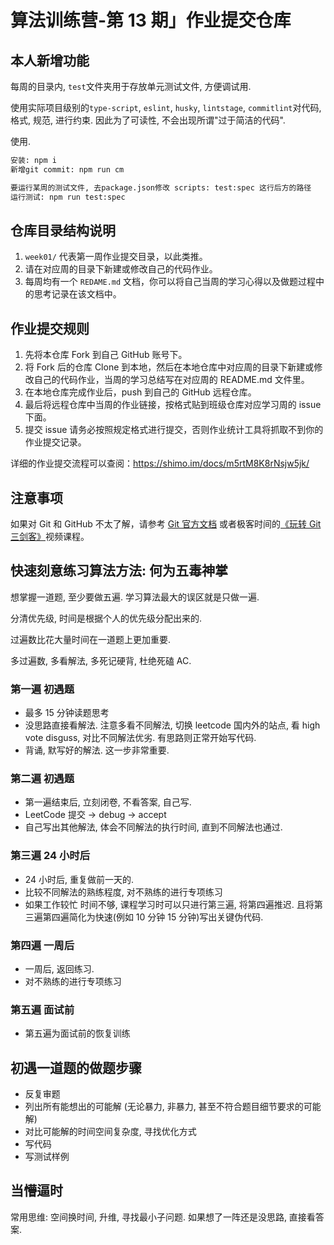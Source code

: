 # 算法训练营-第 13 期」作业提交仓库

## 本人新增功能

每周的目录内, `test`文件夹用于存放单元测试文件, 方便调试用.

使用实际项目级别的`type-script`, `eslint`, `husky`, `lintstage`, `commitlint`对代码, 格式, 规范, 进行约束. 因此为了可读性, 不会出现所谓"过于简洁的代码".

使用.

```bash
安装: npm i
新增git commit: npm run cm

要运行某周的测试文件, 去package.json修改 scripts: test:spec 这行后方的路径
运行测试: npm run test:spec
```

## 仓库目录结构说明

1. `week01/` 代表第一周作业提交目录，以此类推。
2. 请在对应周的目录下新建或修改自己的代码作业。
3. 每周均有一个 `REDAME.md` 文档，你可以将自己当周的学习心得以及做题过程中的思考记录在该文档中。

## 作业提交规则

1. 先将本仓库 Fork 到自己 GitHub 账号下。
2. 将 Fork 后的仓库 Clone 到本地，然后在本地仓库中对应周的目录下新建或修改自己的代码作业，当周的学习总结写在对应周的 README.md 文件里。
3. 在本地仓库完成作业后，push 到自己的 GitHub 远程仓库。
4. 最后将远程仓库中当周的作业链接，按格式贴到班级仓库对应学习周的 issue 下面。
5. 提交 issue 请务必按照规定格式进行提交，否则作业统计工具将抓取不到你的作业提交记录。

详细的作业提交流程可以查阅：<https://shimo.im/docs/m5rtM8K8rNsjw5jk/>

## 注意事项

如果对 Git 和 GitHub 不太了解，请参考 [Git 官方文档](https://git-scm.com/book/zh/v2) 或者极客时间的[《玩转 Git 三剑客》](https://time.geekbang.org/course/intro/145)视频课程。

## 快速刻意练习算法方法: 何为五毒神掌

想掌握一道题, 至少要做五遍. 学习算法最大的误区就是只做一遍.

分清优先级, 时间是根据个人的优先级分配出来的.

过遍数比花大量时间在一道题上更加重要.

多过遍数, 多看解法, 多死记硬背, 杜绝死磕 AC.

### 第一遍 初遇题

- 最多 15 分钟读题思考
- 没思路直接看解法. 注意多看不同解法, 切换 leetcode 国内外的站点, 看 high vote disguss, 对比不同解法优劣. 有思路则正常开始写代码.
- 背诵, 默写好的解法. 这一步非常重要.

### 第二遍 初遇题

- 第一遍结束后, 立刻闭卷, 不看答案, 自己写.
- LeetCode 提交 -> debug -> accept
- 自己写出其他解法, 体会不同解法的执行时间, 直到不同解法也通过.

### 第三遍 24 小时后

- 24 小时后, 重复做前一天的.
- 比较不同解法的熟练程度, 对不熟练的进行专项练习
- 如果工作较忙 时间不够, 课程学习时可以只进行第三遍, 将第四遍推迟. 且将第三遍第四遍简化为快速(例如 10 分钟 15 分钟)写出关键伪代码.

### 第四遍 一周后

- 一周后, 返回练习.
- 对不熟练的进行专项练习

### 第五遍 面试前

- 第五遍为面试前的恢复训练

## 初遇一道题的做题步骤

- 反复审题
- 列出所有能想出的可能解 (无论暴力, 非暴力, 甚至不符合题目细节要求的可能解)
- 对比可能解的时间空间复杂度, 寻找优化方式
- 写代码
- 写测试样例

## 当懵逼时

常用思维: 空间换时间, 升维, 寻找最小子问题.
如果想了一阵还是没思路, 直接看答案.
